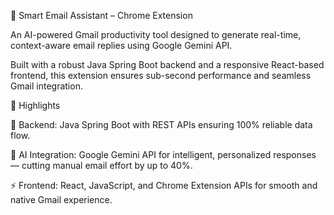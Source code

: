 🧠 Smart Email Assistant – Chrome Extension

An AI-powered Gmail productivity tool designed to generate real-time, context-aware email replies using Google Gemini API.

Built with a robust Java Spring Boot backend and a responsive React-based frontend, this extension ensures sub-second performance and seamless Gmail integration.

🔹 Highlights

🧩 Backend: Java Spring Boot with REST APIs ensuring 100% reliable data flow.

🤖 AI Integration: Google Gemini API for intelligent, personalized responses — cutting manual email effort by up to 40%.

⚡ Frontend: React, JavaScript, and Chrome Extension APIs for smooth and native Gmail experience.
